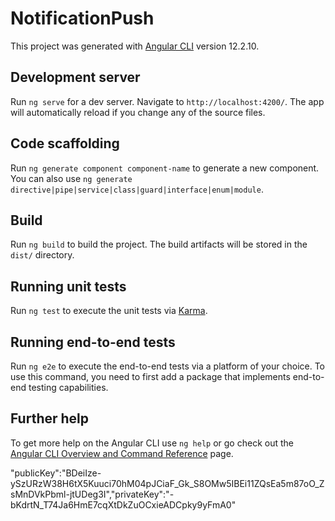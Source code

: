 # NotificationPush

This project was generated with [Angular CLI](https://github.com/angular/angular-cli) version 12.2.10.

## Development server

Run `ng serve` for a dev server. Navigate to `http://localhost:4200/`. The app will automatically reload if you change any of the source files.

## Code scaffolding

Run `ng generate component component-name` to generate a new component. You can also use `ng generate directive|pipe|service|class|guard|interface|enum|module`.

## Build

Run `ng build` to build the project. The build artifacts will be stored in the `dist/` directory.

## Running unit tests

Run `ng test` to execute the unit tests via [Karma](https://karma-runner.github.io).

## Running end-to-end tests

Run `ng e2e` to execute the end-to-end tests via a platform of your choice. To use this command, you need to first add a package that implements end-to-end testing capabilities.

## Further help

To get more help on the Angular CLI use `ng help` or go check out the [Angular CLI Overview and Command Reference](https://angular.io/cli) page.





"publicKey":"BDeiIze-ySzURzW38H6tX5Kuuci70hM04pJCiaF_Gk_S8OMw5IBEi11ZQsEa5m87oO_ZsMnDVkPbml-jtUDeg3I","privateKey":"-bKdrtN_T74Ja6HmE7cqXtDkZuOCxieADCpky9yFmA0"